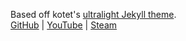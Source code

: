 Based off kotet's [ultralight Jekyll theme](https://github.com/kotet/ultralight).  
[GitHub](https://github.com/Delphinoid)
| [YouTube](https://www.youtube.com/channel/UC14msVZAecPBN0tk7nCOkUg)
| [Steam](https://steamcommunity.com/id/Delphinoid/)